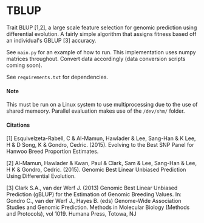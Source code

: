 # TBLUP 

Trait BLUP [1,2], a large scale feature selection for genomic prediction using differential evolution. 
A fairly simple algorithm that assigns fitness based off an individual's GBLUP [3] accuracy. 

See `main.py` for an example of how to run. This implementation uses numpy matrices throughout. 
Convert data accordingly (data conversion scripts coming soon).  

See `requirements.txt` for dependencies.

#### Note

This must be run on a Linux system to use multiprocessing due to the use of shared memeory.
Parallel evaluation makes use of the `/dev/shm/` folder.


#### Citations

[1] Esquivelzeta-Rabell, C & Al-Mamun, Hawlader & Lee, Sang-Han & K Lee, H & D Song, 
K & Gondro, Cedric. (2015). Evolving to the Best SNP Panel for Hanwoo Breed 
Proportion Estimates. 

[2] Al-Mamun, Hawlader & Kwan, Paul & Clark, Sam & Lee, Sang-Han & Lee, 
H K & Gondro, Cedric. (2015). Genomic Best Linear Unbiased Prediction Using 
Differential Evolution. 

[3] Clark S.A., van der Werf J. (2013) Genomic Best Linear Unbiased Prediction (gBLUP) for the 
Estimation of Genomic Breeding Values. In: Gondro C., van der Werf J., Hayes B. (eds) 
Genome-Wide Association Studies and Genomic Prediction. Methods in Molecular Biology (Methods 
and Protocols), vol 1019. Humana Press, Totowa, NJ